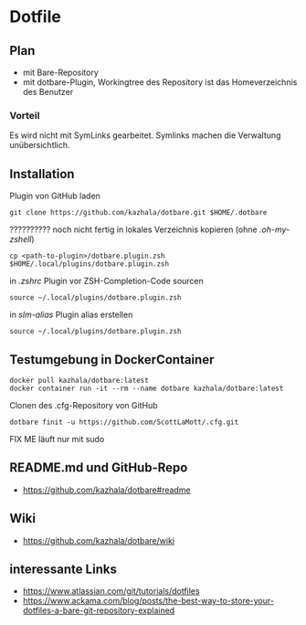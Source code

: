 # Dotfile

## Plan
- mit Bare-Repository
- mit dotbare-Plugin, Workingtree des Repository ist das Homeverzeichnis des Benutzer

### Vorteil
Es wird nicht mit SymLinks gearbeitet. Symlinks machen die Verwaltung unübersichtlich.

## Installation
Plugin von GitHub laden
```
git clone https://github.com/kazhala/dotbare.git $HOME/.dotbare
```
?????????? noch nicht fertig
in lokales Verzeichnis kopieren (ohne _.oh-my-zshell_)
```
cp <path-to-plugin>/dotbare.plugin.zsh  $HOME/.local/plugins/dotbare.plugin.zsh
```
in _.zshrc_ Plugin vor ZSH-Completion-Code sourcen
```
source ~/.local/plugins/dotbare.plugin.zsh
```

in _slm-alias_ Plugin alias erstellen
```
source ~/.local/plugins/dotbare.plugin.zsh
```

## Testumgebung in DockerContainer
```
docker pull kazhala/dotbare:latest
docker container run -it --rm --name dotbare kazhala/dotbare:latest
```

Clonen des .cfg-Repository von GitHub
```
dotbare finit -u https://github.com/ScottLaMott/.cfg.git
```

FIX ME läuft nur mit sudo

## README.md und GitHub-Repo
- https://github.com/kazhala/dotbare#readme

## Wiki

- https://github.com/kazhala/dotbare/wiki


## interessante Links

- https://www.atlassian.com/git/tutorials/dotfiles
- https://www.ackama.com/blog/posts/the-best-way-to-store-your-dotfiles-a-bare-git-repository-explained
